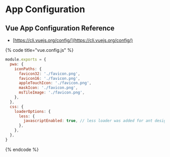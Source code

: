 # App Configuration

## Vue App Configuration Reference

* [https://cli.vuejs.org/config/](https://cli.vuejs.org/config/)

{% code title="vue.config.js" %}
```javascript
module.exports = {
  pwa: {
    iconPaths: {
      favicon32: './favicon.png',
      favicon16: './favicon.png',
      appleTouchIcon: './favicon.png',
      maskIcon: './favicon.png',
      msTileImage: './favicon.png',
    },
  },
  css: {
    loaderOptions: {
      less: {
        javascriptEnabled: true, // less loader was added for ant design customizations
      },
    },
  },
}

```
{% endcode %}


